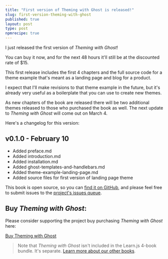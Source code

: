 ```yaml
---
title: "First version of Theming with Ghost is released!"
slug: first-version-theming-with-ghost
published: true
layout: post
type: post
npmrecipe: true
---
```


I just released the first version of _Theming with Ghost_!

You can buy it now, and for the next 48 hours it'll still be at the discounted rate of $15.

This first release includes the first 4 chapters and the full source code for a theme example that's meant as a landing page and blog for a product.

I expect that I'll make revisions to that theme example in the future, but it's already very useful as a boilerplate that you can use to create new themes.

As new chapters of the book are released there will be two additional themes released to those who purchased the book as well. The next update to _Theming with Ghost_ will come out on March 4.

Here's a changelog for this version:

## v0.1.0 - February 10
- Added preface.md
- Added introduction.md
- Added installation.md
- Added ghost-templates-and-handlebars.md
- Added theme-example-landing-page.md
- Added source files for first version of landing page theme

This book is open source, so you can [find it on GitHub](https://github.com/learn-js/theming-with-ghost), and please feel free to submit issues to the [project's issues queue](https://github.com/learn-js/theming-with-ghost/issues).

## Buy _Theming with Ghost_:

Please consider supporting the project buy purchasing _Theming with Ghost_ here:

<a href="https://gumroad.com/l/theming-with-ghost" target="_self" class="button buy">Buy Theming with Ghost</a>

> Note that _Theming with Ghost_ isn't included in the Learn.js 4-book bundle. It's separate. [Learn more about our other books](/books).
